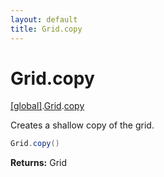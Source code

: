 ```yaml
---
layout: default
title: Grid.copy
---
```


# Grid.copy

[\[global\]]({{site.baseurl}}/docs/).[Grid]({{site.baseurl}}/docs/Grid/).[copy]({{site.baseurl}}/docs/Grid/copy/)

Creates a shallow copy of the grid.

```cs
Grid.copy()
```

**Returns:** Grid
